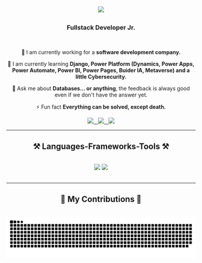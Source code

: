 <h1 align="center">
    <img src="https://readme-typing-svg.herokuapp.com/?font=Righteous&size=35&center=true&vCenter=true&width=500&height=70&duration=3500&lines=Hi+World!+👋;+I'm+Jesus+Luna!;" />
</h1>

<h3 align="center">Fullstack Developer Jr.</h3>

<br/>

<div align="center">
 
 🔭 I am currently working for a **software development company.**
 
🌱 I am currently learning **Django, Power Platform (Dynamics, Power Apps, Power Automate, Power BI, Power Pages, Buider IA, Metaverse) and a little Cybersecurity.**

💬 Ask me about **Databases... or anything**, the feedback is always good even if we don't have the answer yet.

⚡ Fun fact **Everything can be solved, except death.**

 </div>
 
<div align="center"> 
  <a href="mailto:marevalojesus@gmail.com">
    <img src="https://img.shields.io/badge/Gmail-333333?style=for-the-badge&logo=gmail&logoColor=red"/>
    &nbsp;
  </a>      
  <a href="https://www.linkedin.com/in/jesus-luna-a-1602072a6/" target="_blank">
    <img src="https://img.shields.io/badge/LinkedIn-0077B5?style=for-the-badge&logo=linkedin&logoColor=white" target="_blank"/>
    &nbsp;
  </a>
  <a href="https://jesus-lunaare.github.io/" target="_blank">
     <img src="https://img.shields.io/badge/Portfolio-FF5722?style=for-the-badge&logo=todoist&logoColor=white" target="_blank"/> <!-- sqlite, safari, google-chrome are other good icon options -->
  </a>
</div>

 <hr/>
 
<h2 align="center">⚒️ Languages-Frameworks-Tools ⚒️</h2>
<br/>
<div align="center">
    <img src="https://skillicons.dev/icons?i=bootstrap,tailwind,html,css,vscode,github,laravel,git,arduino,azure,postman,py" />
    <img src="https://skillicons.dev/icons?i=python,javascript,mongodb,mysql,dotnet,fastapi,androidstudio,cs,docker" /><br>
</div>

<br/>
<hr/>

<div align="center">
  <h2>🐍 My Contributions 🐍</h2>
  <br>
  <img alt="snake eating my contributions" src="https://raw.githubusercontent.com/salesp07/salesp07/output/github-contribution-grid-snake.svg" />
  
  <br/><br/><br/>
</div>
